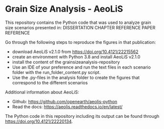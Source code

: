 # Grain Size Analysis - AeoLiS

This repository contains the Python code that was used to analyze grain size scenarios presented in:
DISSERTATION CHAPTER REFERENCE
PAPER REFERENCE

Go through the following steps to reproduce the figures in that publication:
- download AeoLiS v2.1.0 from https://doi.org/10.4121/22215562
- create an environment with Python 3.8 and install AeoLiS v2.1.0
- install the content of the grainsizeanalysis-repository
- Use an IDE of your preference and run the text files in each scenario folder with the run_folder_content.py script.
- Use the .py-files in the analysis folder to create the figures that correspond to the different scenarios

Additional information about AeoLiS:
- Github: https://github.com/openearth/aeolis-python
- Read the docs: https://aeolis.readthedocs.io/en/latest/

The Python code in this repository including its output can be found through https://doi.org/10.4121/22220134.
